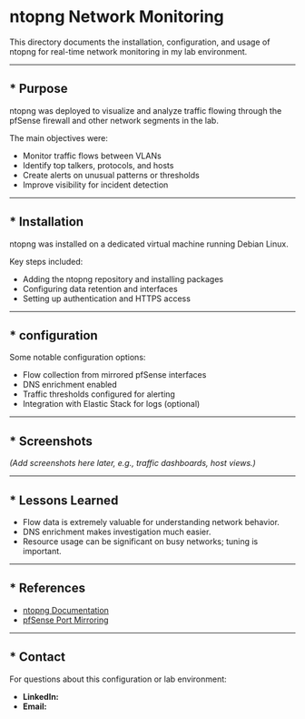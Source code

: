 # ntopng Network Monitoring

This directory documents the installation, configuration, and usage of ntopng for real-time network monitoring in my lab environment.

---

## * Purpose

ntopng was deployed to visualize and analyze traffic flowing through the pfSense firewall and other network segments in the lab.

The main objectives were:
- Monitor traffic flows between VLANs
- Identify top talkers, protocols, and hosts
- Create alerts on unusual patterns or thresholds
- Improve visibility for incident detection

---

## * Installation

ntopng was installed on a dedicated virtual machine running Debian Linux.

Key steps included:
- Adding the ntopng repository and installing packages
- Configuring data retention and interfaces
- Setting up authentication and HTTPS access

---

## * configuration

Some notable configuration options:
- Flow collection from mirrored pfSense interfaces
- DNS enrichment enabled
- Traffic thresholds configured for alerting
- Integration with Elastic Stack for logs (optional)

---

## * Screenshots

*(Add screenshots here later, e.g., traffic dashboards, host views.)*

---

## * Lessons Learned

- Flow data is extremely valuable for understanding network behavior.
- DNS enrichment makes investigation much easier.
- Resource usage can be significant on busy networks; tuning is important.

---

## * References

- [ntopng Documentation](https://www.ntop.org/guides/ntopng/)
- [pfSense Port Mirroring](https://docs.netgate.com/pfsense/en/latest/)

---

## * Contact

For questions about this configuration or lab environment:

- **LinkedIn:** 
- **Email:** 

